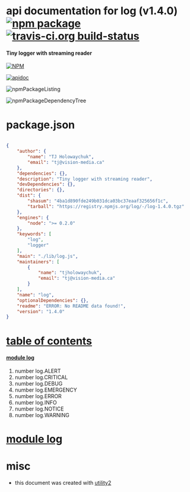 # api documentation for  log (v1.4.0)  [![npm package](https://img.shields.io/npm/v/npmdoc-log.svg?style=flat-square)](https://www.npmjs.org/package/npmdoc-log) [![travis-ci.org build-status](https://api.travis-ci.org/npmdoc/node-npmdoc-log.svg)](https://travis-ci.org/npmdoc/node-npmdoc-log)
#### Tiny logger with streaming reader

[![NPM](https://nodei.co/npm/log.png?downloads=true)](https://www.npmjs.com/package/log)

[![apidoc](https://npmdoc.github.io/node-npmdoc-log/build/screenCapture.buildNpmdoc.browser._2Fhome_2Ftravis_2Fbuild_2Fnpmdoc_2Fnode-npmdoc-log_2Ftmp_2Fbuild_2Fapidoc.html.png)](https://npmdoc.github.io/node-npmdoc-log/build..beta..travis-ci.org/apidoc.html)

![npmPackageListing](https://npmdoc.github.io/node-npmdoc-log/build/screenCapture.npmPackageListing.svg)

![npmPackageDependencyTree](https://npmdoc.github.io/node-npmdoc-log/build/screenCapture.npmPackageDependencyTree.svg)



# package.json

```json

{
    "author": {
        "name": "TJ Holowaychuk",
        "email": "tj@vision-media.ca"
    },
    "dependencies": {},
    "description": "Tiny logger with streaming reader",
    "devDependencies": {},
    "directories": {},
    "dist": {
        "shasum": "4ba1d890fde249b031dca03bc37eaaf325656f1c",
        "tarball": "https://registry.npmjs.org/log/-/log-1.4.0.tgz"
    },
    "engines": {
        "node": ">= 0.2.0"
    },
    "keywords": [
        "log",
        "logger"
    ],
    "main": "./lib/log.js",
    "maintainers": [
        {
            "name": "tjholowaychuk",
            "email": "tj@vision-media.ca"
        }
    ],
    "name": "log",
    "optionalDependencies": {},
    "readme": "ERROR: No README data found!",
    "version": "1.4.0"
}
```



# <a name="apidoc.tableOfContents"></a>[table of contents](#apidoc.tableOfContents)

#### [module log](#apidoc.module.log)
1.  number <span class="apidocSignatureSpan">log.</span>ALERT
1.  number <span class="apidocSignatureSpan">log.</span>CRITICAL
1.  number <span class="apidocSignatureSpan">log.</span>DEBUG
1.  number <span class="apidocSignatureSpan">log.</span>EMERGENCY
1.  number <span class="apidocSignatureSpan">log.</span>ERROR
1.  number <span class="apidocSignatureSpan">log.</span>INFO
1.  number <span class="apidocSignatureSpan">log.</span>NOTICE
1.  number <span class="apidocSignatureSpan">log.</span>WARNING



# <a name="apidoc.module.log"></a>[module log](#apidoc.module.log)



# misc
- this document was created with [utility2](https://github.com/kaizhu256/node-utility2)
